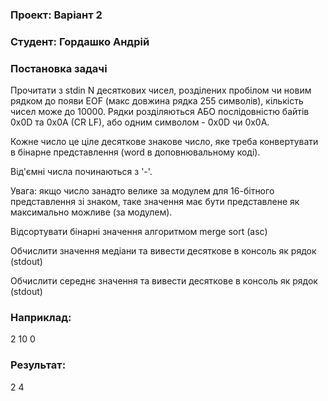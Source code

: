 ### Проект: Варіант 2

### Студент: Гордашко Андрій

### Постановка задачі

Прочитати з stdin N десяткових чисел, розділених пробілом чи новим рядком до появи EOF (макс довжина рядка 255 символів), кількість чисел може до 10000.
 Рядки розділяються АБО послідовністю байтів 0x0D та 0x0A (CR LF), або одним символом - 0x0D чи 0x0A.
 
Кожне число це ціле десяткове знакове число, яке треба конвертувати в бінарне представлення (word в доповнювальному коді).

Від'ємні числа починаються з '-'.

Увага: якщо число занадто велике за модулем для 16-бітного представлення зі знаком, таке значення має бути представлене як максимально можливе (за модулем).

Відсортувати бінарні значення алгоритмом merge sort (asc)

Обчислити значення медіани та вивести десяткове в консоль як рядок (stdout)

Обчислити середнє значення та вивести десяткове в консоль як рядок (stdout)


### Наприклад:
2 10 0

### Результат:
2
4  
